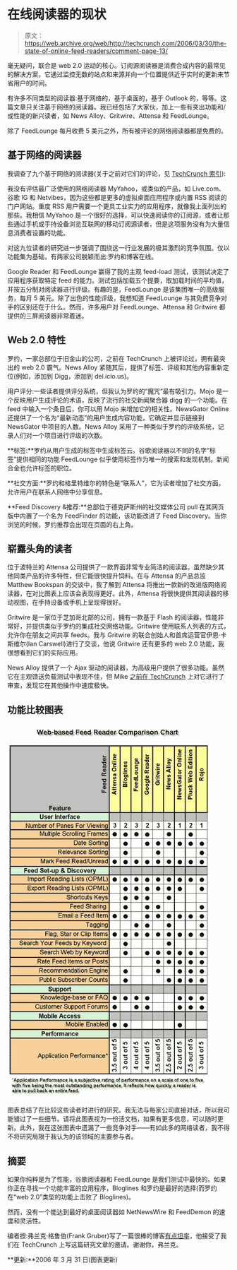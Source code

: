 # 在线阅读器的现状

> 原文：<https://web.archive.org/web/http://techcrunch.com/2006/03/30/the-state-of-online-feed-readers/comment-page-13/>

毫无疑问，联合是 web 2.0 运动的核心。订阅源阅读器是消费合成内容的最常见的解决方案，它通过监控无数的站点和来源并向一个位置提供近乎实时的更新来节省用户的时间。

有许多不同类型的阅读器:基于网络的，基于桌面的，基于 Outlook 的，等等。这篇文章只关注基于网络的阅读器。我已经包括了大家伙，加上一些有突出功能和/或性能的新兴读者，如 News Alloy、Gritwire、Attensa 和 FeedLounge。

除了 FeedLounge 每月收费 5 美元之外，所有被评论的网络阅读器都是免费的。

## 基于网络的阅读器

我调查了九个基于网络的阅读器(关于之前对它们的评论，见 [TechCrunch 索引](https://web.archive.org/web/20100903084602/http://www.techcrunch.com/company-index/)):

我没有评估最广泛使用的网络阅读器 MyYahoo，或类似的产品，如 Live.com、谷歌 IG 和 Netvibes，因为这些都是更多的虚拟桌面应用程序或内置 RSS 阅读的门户网站。重度 RSS 用户需要一个更具工业实力的应用程序，就像我上面列出的那些。我相信 MyYahoo 是一个很好的选择，可以快速阅读你的订阅源，或者让那些通过手机或手持设备浏览互联网的移动订阅源读者，但是这项服务没有为大量信息消费者设置的功能。

对这九位读者的研究进一步强调了围绕这一行业发展的极其激烈的竞争氛围。仅以功能集为基础，有两家公司脱颖而出:罗约和博客在线。

Google Reader 和 FeedLounge 赢得了我的主观 feed-load 测试，该测试决定了应用程序获取特定 feed 的能力。测试包括加载五个提要，取加载时间的平均值，并按五分制对阅读器进行评级。有趣的是，FeedLounge 是该集团唯一的高级服务，每月 5 美元。除了出色的性能评级，我想知道 FeedLounge 与其免费竞争对手的区别还在于什么。然而，许多用户对 FeedLounge、Attensa 和 Gritwire 都提供的三屏阅读器非常着迷。

## Web 2.0 特性

罗约，一家总部位于旧金山的公司，之前在 TechCrunch 上被评论过，拥有最突出的 web 2.0 霸气。News Alloy 紧随其后，提供了标签、评级和其他内容重新定位(例如，添加到 Digg，添加到 del.icio.us)。

用户评分:一些读者提供评分系统，但我认为罗约的“魔咒”最有吸引力。Mojo 是一个反映用户生成评论的术语，反映了流行的社交新闻聚合器 digg 的一个功能。在 feed 中输入一个条目后，你可以用 Mojo 来增加它的相关性。NewsGator Online 还提供了一个名为“最新动态”的用户生成内容功能，它确定并显示链接到 NewsGator 中项目的人数。News Alloy 采用了一种类似于罗约的评级系统，记录人们对一个项目进行评级的次数。

**标签:**罗约从用户生成的标签中生成标签云。谷歌阅读器以不同的名字“标签”提供相同的功能 FeedLounge 似乎使用标签作为唯一的搜索和发现机制。新闻合金也允许标签的职位。

**社交方面:**罗约和格里特维尔的特色是“联系人”，它为读者增加了社交方面，允许用户在联系人网络中分享信息。

**Feed Discovery &推荐:**总部位于德克萨斯州的社交媒体公司 pull 在其网页版中内置了一个名为 FeedFinder 的功能，该功能改进了 Feed Discovery。当你浏览的时候，罗约推荐会出现在页面的右上角。

## 崭露头角的读者

位于波特兰的 Attensa 公司提供了一款界面非常专业简洁的阅读器。虽然缺少其他同类产品的许多特性，但它能很快提升饲料。在与 Attensa 的产品总监 Matthew Bookspan 的交谈中，我了解到 Attensa 将推出一款新的改进版网络阅读器，在对比图表上应该会表现得更好。此外，Attensa 将很快提供其阅读器的移动视图，在手持设备或手机上呈现得很好。

Gritwire 是一家位于芝加哥北部的公司，拥有一款基于 Flash 的阅读器，性能非常好，并提供类似于罗约的集成社交网络功能。Gritwire 使用联系人列表的方式，允许你在朋友之间共享 feeds。我与 Gritwire 的联合创始人和首席运营官伊恩·卡斯维尔(Ian Carswell)进行了交谈，他说 Gritwire 还有更多的 web 2.0 功能，我很想看到它们的实际应用。

News Alloy 提供了一个 Ajax 驱动的阅读器，为高级用户提供了很多功能。虽然它在主观馈送负载测试中表现不佳，但 Mike [之前在 TechCrunch](https://web.archive.org/web/20100903084602/http://www.techcrunch.com/2006/01/29/newsalloy-reader-fast) 上对它进行了审查，发现它在其他操作中速度极快。

## 功能比较图表

![](img/0ee41878ce7764f1df6f550abaa7530c.png)

图表总结了在比较这些读者时进行的研究。我无法与每家公司直接对话，所以我可能错过了一些细节。请将此图表视为一份活文档，如果有更多信息，可以随时更新。此外，我在这张图表中遗漏了一些竞争对手——有如此多的网络读者，我不得不将研究局限于我认为的该领域的主要参与者。

## 摘要

如果你纯粹是为了性能，谷歌阅读器和 FeedLounge 是我们测试中最快的。如果你正在寻找一个功能丰富的应用程序，Bloglines 和罗约是最好的选择(而罗约在“web 2.0”类型的功能上击败了 Bloglines)。

然而，没有一个能达到最好的桌面阅读器如 NetNewsWire 和 FeedDemon 的速度和灵活性。

编者按:弗兰克·格鲁伯(Frank Gruber)写了一篇很棒的博客[有点坦率](https://web.archive.org/web/20100903084602/http://www.somewhatfrank.com/home.aspx)，他接受了我们在 TechCrunch 上写这篇研究文章的邀请。谢谢你，弗兰克。

**更新:**2006 年 3 月 31 日(图表更新)
